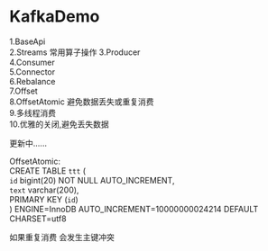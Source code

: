 # KafkaDemo  
1.BaseApi  
2.Streams  常用算子操作
3.Producer  
4.Consumer  
5.Connector  
6.Rebalance  
7.Offset  
8.OffsetAtomic 避免数据丢失或重复消费  
9.多线程消费  
10.优雅的关闭,避免丢失数据  
  
更新中......    

OffsetAtomic:  
CREATE TABLE `ttt` (  
  `id` bigint(20) NOT NULL AUTO_INCREMENT,  
  `text` varchar(200),  
  PRIMARY KEY (`id`)  
) ENGINE=InnoDB AUTO_INCREMENT=10000000024214 DEFAULT CHARSET=utf8  
  
如果重复消费 会发生主键冲突  